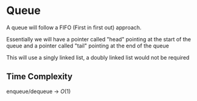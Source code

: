 # Queue

A queue will follow a FIFO (First in first out) approach.

Essentially we will have a pointer called "head" pointing at the start of the queue and a pointer called "tail" pointing at the end of the queue

This will use a singly linked list, a doubly linked list would not be required

## Time Complexity

enqueue/dequeue → $O(1)$
